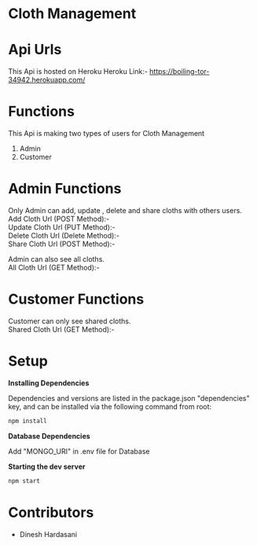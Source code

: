 # Cloth Management
# Api Urls
This Api is hosted on Heroku 
Heroku Link:- https://boiling-tor-34942.herokuapp.com/

# Functions
This Api is making two types of users for Cloth Management
1. Admin 
2. Customer 

# Admin Functions
Only Admin can add, update , delete and share cloths with others users.<br>
Add Cloth Url (POST Method):-<br>
Update Cloth Url (PUT Method):-<br>
Delete Cloth Url (Delete Method):-<br>
Share Cloth Url (POST Method):-<br>

Admin can also see all cloths.<br>
All Cloth Url (GET Method):- <br>

# Customer Functions
Customer can only see shared cloths.<br>
Shared Cloth Url (GET Method):- <br>

# Setup

**Installing Dependencies**

Dependencies and versions are listed in the package.json "dependencies" key, and can be installed via the following command from root:

```sh
npm install
```
**Database Dependencies**

Add "MONGO_URI" in .env file for Database

**Starting the dev server**
```sh
npm start
```

# Contributors
- Dinesh Hardasani
